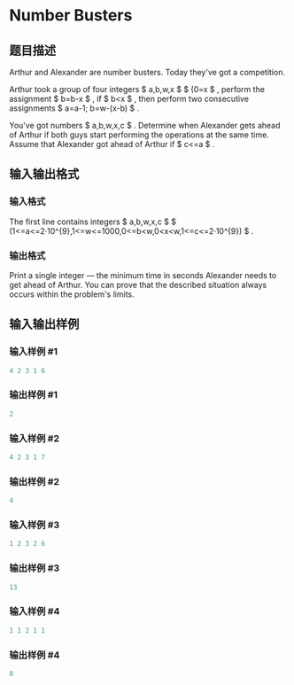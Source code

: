 # Number Busters

## 题目描述

Arthur and Alexander are number busters. Today they've got a competition.

Arthur took a group of four integers $ a,b,w,x $ $ (0=x $ , perform the assignment $ b=b-x $ , if $ b&lt;x $ , then perform two consecutive assignments $ a=a-1; b=w-(x-b) $ .

You've got numbers $ a,b,w,x,c $ . Determine when Alexander gets ahead of Arthur if both guys start performing the operations at the same time. Assume that Alexander got ahead of Arthur if $ c<=a $ .

## 输入输出格式

### 输入格式

The first line contains integers $ a,b,w,x,c $ $ (1<=a<=2·10^{9},1<=w<=1000,0<=b&lt;w,0&lt;x&lt;w,1<=c<=2·10^{9}) $ .

### 输出格式

Print a single integer — the minimum time in seconds Alexander needs to get ahead of Arthur. You can prove that the described situation always occurs within the problem's limits.

## 输入输出样例

### 输入样例 #1

```cpp
4 2 3 1 6

```
### 输出样例 #1

```cpp
2

```
### 输入样例 #2

```cpp
4 2 3 1 7

```
### 输出样例 #2

```cpp
4

```
### 输入样例 #3

```cpp
1 2 3 2 6

```
### 输出样例 #3

```cpp
13

```
### 输入样例 #4

```cpp
1 1 2 1 1

```
### 输出样例 #4

```cpp
0

```
